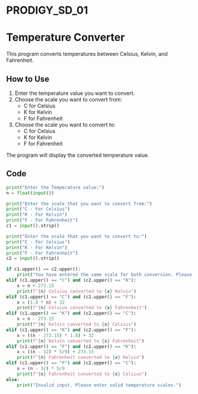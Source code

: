 # PRODIGY_SD_01

# Temperature Converter

This program converts temperatures between Celsius, Kelvin, and Fahrenheit.

## How to Use

1. Enter the temperature value you want to convert.
2. Choose the scale you want to convert from:
   - C for Celsius
   - K for Kelvin
   - F for Fahrenheit
3. Choose the scale you want to convert to:
   - C for Celsius
   - K for Kelvin
   - F for Fahrenheit

The program will display the converted temperature value.

## Code

```python
print("Enter the Temperature value:")
n = float(input())

print("Enter the scale that you want to convert from:")
print("C - For Celsius")
print("K - For Kelvin")
print("F - For Fahrenheit")
c1 = input().strip()

print("Enter the scale that you want to convert to:")
print("C - For Celsius")
print("K - For Kelvin")
print("F - For Fahrenheit")
c2 = input().strip()

if c1.upper() == c2.upper():
    print("You have entered the same scale for both conversion. Please enter a valid input.")
elif (c1.upper() == "C") and (c2.upper() == "K"):
    x = n + 273.15
    print(f"{n} Celsius converted to {x} Kelvin")
elif (c1.upper() == "C") and (c2.upper() == "F"):
    x = (1.8 * n) + 32
    print(f"{n} Celsius converted to {x} Fahrenheit")
elif (c1.upper() == "K") and (c2.upper() == "C"):
    x = n - 273.15
    print(f"{n} Kelvin converted to {x} Celsius")
elif (c1.upper() == "K") and (c2.upper() == "F"):
    x = ((n - 273.15) * 1.8) + 32
    print(f"{n} Kelvin converted to {x} Fahrenheit")
elif (c1.upper() == "F") and (c2.upper() == "K"):
    x = ((n - 32) * 5/9) + 273.15
    print(f"{n} Fahrenheit converted to {x} Kelvin")
elif (c1.upper() == "F") and (c2.upper() == "C"):
    x = (n - 32) * 5/9
    print(f"{n} Fahrenheit converted to {x} Celsius")
else:
    print("Invalid input. Please enter valid temperature scales.")
